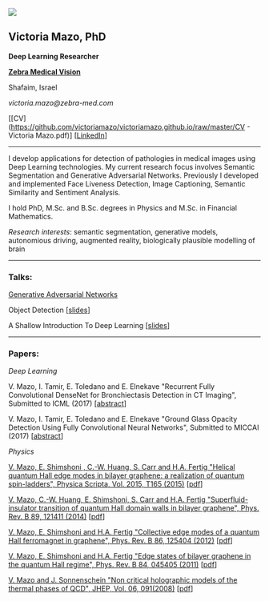 ![]({{site.baseurl}}/victoriamazo.github.io/DSCN9210.jpg)

## Victoria Mazo, PhD    

**Deep Learning Researcher**

[**Zebra Medical Vision**](https://www.zebra-med.com/)

Shafaim, Israel

_victoria.mazo@zebra-med.com_

[[CV](https://github.com/victoriamazo/victoriamazo.github.io/raw/master/CV - Victoria Mazo.pdf)]  [[LinkedIn](https://www.linkedin.com/in/victoria-mazo-phd-72801b15/)]



__________________________________________



I develop applications for detection of pathologies in medical images using Deep Learning technologies. My current research focus involves Semantic Segmentation and Generative Adversarial Networks. Previously I developed and implemented Face Liveness Detection, Image Captioning, Semantic Similarity and Sentiment Analysis. 

I hold PhD, M.Sc. and B.Sc. degrees in Physics and M.Sc. in Financial Mathematics.

_Research interests_: semantic segmentation, generative models, autonomious driving, augmented reality, biologically plausible modelling of brain 



__________________________________________

### Talks:

[Generative Adversarial Networks](https://www.meetup.com/PyData-Tel-Aviv/events/238184051/)

Object Detection [[slides](https://github.com/victoriamazo/victoriamazo.github.io/raw/master/detection.pptx)]

A Shallow Introduction To Deep Learning [[slides](https://github.com/victoriamazo/victoriamazo.github.io/raw/master/intro.pptx)]


__________________________________________

### Papers:

_Deep Learning_

V. Mazo, I. Tamir, E. Toledano and E. Elnekave
"Recurrent Fully Convolutional DenseNet for Bronchiectasis Detection in CT Imaging",
Submitted to ICML (2017) [[abstract](https://github.com/victoriamazo/victoriamazo.github.io/raw/master/GGO.pdf)] 

V. Mazo, I. Tamir, E. Toledano and E. Elnekave
"Ground Glass Opacity Detection Using Fully Convolutional Neural Networks",
Submitted to MICCAI (2017) [[abstract](https://github.com/victoriamazo/victoriamazo.github.io/raw/master/Bronchiectasis.pdf)] 

_Physics_

[V. Mazo, E. Shimshoni , C.-W. Huang, S. Carr and H.A. Fertig "Helical quantum Hall edge modes in bilayer graphene: a realization of quantum spin-ladders", Physica Scripta, Vol. 2015, T165 (2015)](http://iopscience.iop.org/article/10.1088/0031-8949/2015/T165/014019/meta;jsessionid=419E8011ABB941DFC13C75476A38EF25.c1) [[pdf](https://github.com/victoriamazo/victoriamazo.github.io/raw/master/Helical.pdf)] 

[V. Mazo, C.-W. Huang, E. Shimshoni, S. Carr and H.A. Fertig "Superfluid-insulator transition of quantum Hall domain walls in bilayer graphene", Phys. Rev. B 89, 121411 (2014)](http://journals.aps.org/prb/abstract/10.1103/PhysRevB.89.121411) [[pdf](https://github.com/victoriamazo/victoriamazo.github.io/raw/master/superfluid.pdf)] 

[V. Mazo, E. Shimshoni and H.A. Fertig "Collective edge modes of a quantum Hall ferromagnet in graphene", Phys. Rev. B 86, 125404 (2012)](http://journals.aps.org/prb/abstract/10.1103/PhysRevB.86.125404) [[pdf](https://github.com/victoriamazo/victoriamazo.github.io/raw/master/collective.pdf)] 

[V. Mazo, E. Shimshoni and H.A. Fertig "Edge states of bilayer graphene in the quantum Hall regime", Phys. Rev. B 84, 045405 (2011)](http://journals.aps.org/prb/abstract/10.1103/PhysRevB.84.045405) [[pdf](https://github.com/victoriamazo/victoriamazo.github.io/raw/master/edge.pdf)] 

[V. Mazo and J. Sonnenschein "Non critical holographic models of the thermal phases of QCD", JHEP, Vol. 06, 091(2008)](http://iopscience.iop.org/article/10.1088/1126-6708/2008/06/091/meta) [[pdf](https://github.com/victoriamazo/victoriamazo.github.io/raw/master/holographic.pdf)] 
